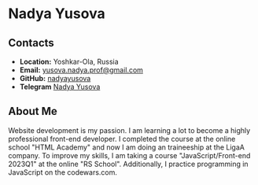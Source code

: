 # Nadya Yusova

## Contacts

-  **Location:** Yoshkar-Ola, Russia
-  **Email:** yusova.nadya.prof@gmail.com
-  **GitHub:** [nadyayusova](https://github.com/nadyayusova)
-  **Telegram** [Nadya Yusova](https://t.me/nadyayusova)

## About Me

Website development is my passion. I am learning a lot to become a highly professional front-end developer. I completed the course at the online school "HTML Academy" and now I am doing an traineeship at the LigaA company. To improve my skills, I am taking a course "JavaScript/Front-end 2023Q1"  at the online "RS School". Additionally, I practice programming in JavaScript on the codewars.com.
